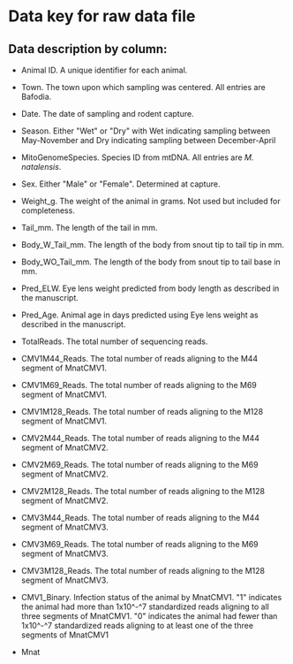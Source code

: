 # Data key for raw data file

## Data description by column:
- Animal ID. A unique identifier for each animal.
- Town. The town upon which sampling was centered. All entries are Bafodia.
- Date. The date of sampling and rodent capture.
- Season. Either "Wet" or "Dry" with Wet indicating sampling between May-November and Dry indicating sampling between December-April
- MitoGenomeSpecies. Species ID from mtDNA. All entries are *M. natalensis*.
- Sex. Either "Male" or "Female". Determined at capture.
- Weight_g. The weight of the animal in grams. Not used but included for completeness.
- Tail_mm. The length of the tail in mm.
- Body_W_Tail_mm. The length of the body from snout tip to tail tip in mm.
- Body_WO_Tail_mm. The length of the body from snout tip to tail base in mm.
- Pred_ELW. Eye lens weight predicted from body length as described in the manuscript.
- Pred_Age. Animal age in days predicted using Eye lens weight as described in the manuscript.
- TotalReads. The total number of sequencing reads.
- CMV1M44_Reads. The total number of reads aligning to the M44 segment of MnatCMV1.
- CMV1M69_Reads. The total number of reads aligning to the M69 segment of MnatCMV1.
- CMV1M128_Reads. The total number of reads aligning to the M128 segment of MnatCMV1.
- CMV2M44_Reads. The total number of reads aligning to the M44 segment of MnatCMV2.
- CMV2M69_Reads. The total number of reads aligning to the M69 segment of MnatCMV2.
- CMV2M128_Reads. The total number of reads aligning to the M128 segment of MnatCMV2.
- CMV3M44_Reads. The total number of reads aligning to the M44 segment of MnatCMV3.
- CMV3M69_Reads. The total number of reads aligning to the M69 segment of MnatCMV3.
- CMV3M128_Reads. The total number of reads aligning to the M128 segment of MnatCMV3.
- CMV1_Binary. Infection status of the animal by MnatCMV1. "1" indicates the animal had more than 1x10^-^7 standardized reads aligning to all three segments of MnatCMV1. "0" indicates the animal had fewer than 1x10^-^7 standardized reads aligning to at least one of the three segments of MnatCMV1

- Mnat


